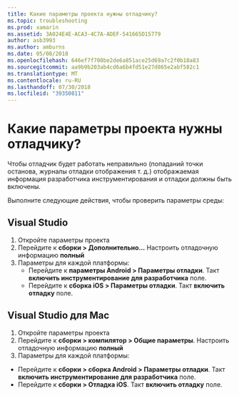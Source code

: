 ```yaml
---
title: Какие параметры проекта нужны отладчику?
ms.topic: troubleshooting
ms.prod: xamarin
ms.assetid: 3A024E4E-ACA3-4C7A-ADEF-541665D15779
author: asb3993
ms.author: amburns
ms.date: 05/08/2018
ms.openlocfilehash: 646ef7f708be2de6a851ace25d69a7c2f0b18a83
ms.sourcegitcommit: aa9b9b203ab4cd6a6b4fd51e27d865e2abf582c1
ms.translationtype: MT
ms.contentlocale: ru-RU
ms.lasthandoff: 07/30/2018
ms.locfileid: "39350811"
---
```

# <a name="what-project-settings-are-required-for-the-debugger"></a>Какие параметры проекта нужны отладчику?

Чтобы отладчик будет работать неправильно (попаданий точки останова, журналы отладки отображения т. д.) отображаемая информация разработчика инструментирования и отладки должны быть включены.

Выполните следующие действия, чтобы проверить параметры среды:

## <a name="visual-studio"></a>Visual Studio
1. Откройте параметры проекта
2. Перейдите к **сборки > Дополнительно...** Настроить отладочную информацию **полный**
3. Параметры для каждой платформы:
   - Перейдите к **параметры Android > Параметры отладки**. Такт **включить инструментирование для разработчика** поле.
   - Перейдите к **сборка iOS > Параметры отладки**. Такт **включить отладку** поле.

## <a name="visual-studio-for-mac"></a>Visual Studio для Mac
1. Откройте параметры проекта
2. Перейдите к **сборки > компилятор > Общие параметры**. Настроить отладочную информацию **полный**
3. Параметры для каждой платформы:
  - Перейдите к **сборки > сборка Android > Параметры отладки**. Такт **включить инструментирование для разработчика** поле.
  - Перейдите к **сборки > Отладка iOS**. Такт **включить отладку** поле.

